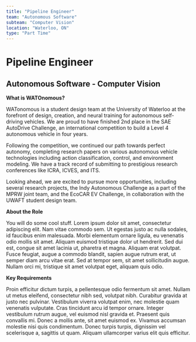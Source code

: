 ```yaml
---
title: "Pipeline Engineer"
team: "Autonomous Software"
subteam: "Computer Vision"
location: "Waterloo, ON"
type: "Part Time"
---
```


# Pipeline Engineer
## Autonomous Software - Computer Vision

**What is WATOnomous?**

WATonomous is a student design team at the University of Waterloo at the forefront of design, creation, and neural training for autonomous self-driving vehicles. We are proud to have finished 2nd place in the SAE AutoDrive Challenge, an international competition to build a Level 4 autonomous vehicle in four years.

Following the competition, we continued our path towards perfect autonomy, completing research papers on various autonomous vehicle technologies including action classification, control, and environment modeling. We have a track record of submitting to prestigious research conferences like ICRA, ICVES, and ITS.

Looking ahead, we are excited to pursue more opportunities, including several research projects, the Indy Autonomous Challenge as a part of the MPRW joint team, and the EcoCAR EV Challenge, in collaboration with the UWAFT student design team.

**About the Role**

You will do some cool stuff. Lorem ipsum dolor sit amet, consectetur adipiscing elit. Nam vitae commodo sem. Ut egestas justo ac nulla sodales, id faucibus enim malesuada. Morbi elementum ornare ligula, eu venenatis odio mollis sit amet. Aliquam euismod tristique dolor ut hendrerit. Sed dui est, congue sit amet lacinia ut, pharetra et magna. Aliquam erat volutpat. Fusce feugiat, augue a commodo blandit, sapien augue rutrum erat, ut semper diam arcu vitae erat. Sed at tempor sem, sit amet sollicitudin augue. Nullam orci mi, tristique sit amet volutpat eget, aliquam quis odio.

**Key Requirements**

Proin efficitur dictum turpis, a pellentesque odio fermentum sit amet. Nullam ut metus eleifend, consectetur nibh sed, volutpat nibh. Curabitur gravida at justo nec pulvinar. Vestibulum viverra volutpat enim, nec molestie quam venenatis vulputate. Cras tincidunt arcu id tempor ornare. Integer vestibulum rutrum augue, vel euismod nisl gravida et. Praesent quis convallis mi. Donec a mollis ante, sit amet euismod ex. Vivamus accumsan molestie nisi quis condimentum. Donec turpis turpis, dignissim vel scelerisque a, sagittis ut quam. Aliquam ullamcorper varius elit quis efficitur.